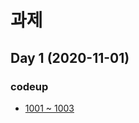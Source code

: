# 과제

## Day 1 (2020-11-01) 
### codeup
* [1001 ~ 1003](https://codeup.kr/problemsetsol.php?psid=9)






